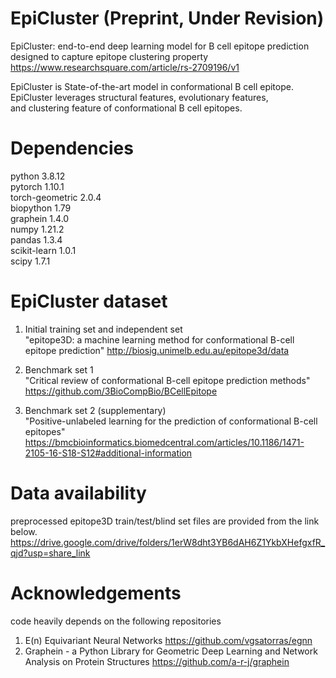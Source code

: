 # EpiCluster (Preprint, Under Revision)
EpiCluster: end-to-end deep learning model for B cell epitope prediction designed to capture epitope clustering property
https://www.researchsquare.com/article/rs-2709196/v1

EpiCluster is State-of-the-art model in conformational B cell epitope.<br />
EpiCluster leverages structural features, evolutionary features, <br /> and clustering feature
of conformational B cell epitopes.


Dependencies
=======================
python 3.8.12<br />
pytorch 1.10.1<br />
torch-geometric 2.0.4<br />
biopython 1.79<br />
graphein 1.4.0<br />
numpy 1.21.2<br />
pandas 1.3.4<br />
scikit-learn 1.0.1<br />
scipy 1.7.1<br />


EpiCluster dataset 
=======================
1. Initial training set and independent set<br />
"epitope3D: a machine learning method for conformational B-cell epitope prediction"
http://biosig.unimelb.edu.au/epitope3d/data

2. Benchmark set 1<br />
"Critical review of conformational B-cell epitope prediction methods"
https://github.com/3BioCompBio/BCellEpitope

3. Benchmark set 2 (supplementary)<br />
"Positive-unlabeled learning for the prediction of conformational B-cell epitopes"
https://bmcbioinformatics.biomedcentral.com/articles/10.1186/1471-2105-16-S18-S12#additional-information

Data availability
======================= 
preprocessed epitope3D train/test/blind set files are provided from the link below.
https://drive.google.com/drive/folders/1erW8dht3YB6dAH6Z1YkbXHefgxfR_qjd?usp=share_link


Acknowledgements
=======================
code heavily depends on the following repositories
1. E(n) Equivariant Neural Networks https://github.com/vgsatorras/egnn
2. Graphein - a Python Library for Geometric Deep Learning and Network Analysis on Protein Structures
   https://github.com/a-r-j/graphein
